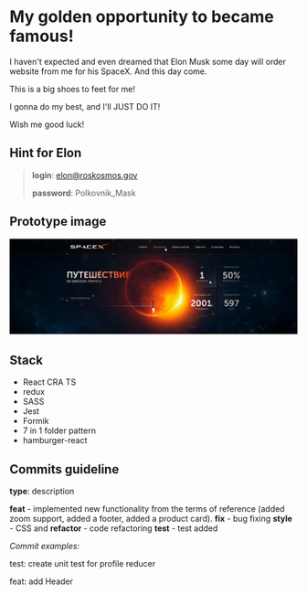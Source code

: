 # My golden opportunity to became famous!
I haven't expected and even dreamed that Elon Musk some day will order website from me for his SpaceX. And this day come.

This is a big shoes to feet for me!

I gonna do my best, and I'll JUST DO IT!

Wish me good luck!

## Hint for Elon
> **login**: elon@roskosmos.gov
> 
> **password**: Polkovnik_Mask

## Prototype image
![app example](src/assets/img/app_prototype.jpg)

## Stack

- React CRA TS
- redux
- SASS
- Jest
- Formik
- 7 in 1 folder pattern
- hamburger-react


## Commits guideline

**type**: description

**feat** - implemented new functionality from the terms of reference (added zoom support, added a footer, added a product card).
**fix** - bug fixing
**style** - CSS and
**refactor** - code refactoring
**test** - test added

*Commit examples:*

test: create unit test for profile reducer

feat: add Header
